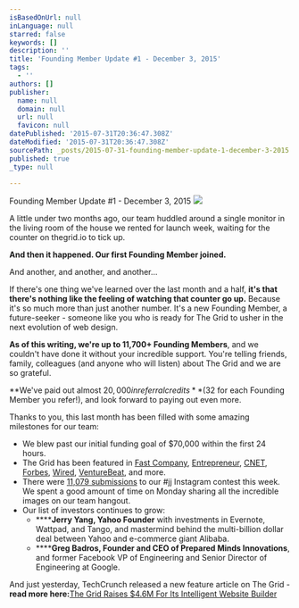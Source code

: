 ```yaml
---
isBasedOnUrl: null
inLanguage: null
starred: false
keywords: []
description: ''
title: 'Founding Member Update #1 - December 3, 2015'
tags:
  - ''
authors: []
publisher:
  name: null
  domain: null
  url: null
  favicon: null
datePublished: '2015-07-31T20:36:47.308Z'
dateModified: '2015-07-31T20:36:47.308Z'
sourcePath: _posts/2015-07-31-founding-member-update-1-december-3-2015.md
published: true
_type: null

---
```

Founding Member Update \#1 - December 3, 2015
![](https://the-grid-user-content.s3-us-west-2.amazonaws.com/b0fccfab-d003-4d2e-bdca-de18553632b2.jpg)

A little under two months ago, our team huddled around a single monitor in the living room of the house we rented for launch week, waiting for the counter on thegrid.io to tick up.

**And then it happened. Our first Founding Member joined.**

And another, and another, and another...

If there's one thing we've learned over the last month and a half, **it's that there's nothing like the feeling of watching that counter go up.** Because it's so much more than just another number. It's a new Founding Member, a future-seeker - someone like you who is ready for The Grid to usher in the next evolution of web design.

**As of this writing, we're up to 11,700+ Founding Members**, and we couldn't have done it without your incredible support. You're telling friends, family, colleagues (and anyone who will listen) about The Grid and we are so grateful.

**We've paid out almost $20,000 in referral credits **($32 for each Founding Member you refer!), and look forward to paying out even more.

Thanks to you, this last month has been filled with some amazing milestones for our team:

* We blew past our initial funding goal of $70,000 within the first 24 hours.
* The Grid has been featured in [Fast Company][0], [Entrepreneur][1], [CNET][2], [Forbes][3], [Wired][4], [VentureBeat][5], and more.
* There were [11,079 submissions][6] to our \#jj Instagram contest this week. We spent a good amount of time on Monday sharing all the incredible images on our team hangout.  
* Our list of investors continues to grow:
  * ******Jerry Yang, Yahoo Founder** with investments in Evernote, Wattpad, and Tango, and mastermind behind the multi-billion dollar deal between Yahoo and e-commerce giant Alibaba.
  * ******Greg Badros, Founder and CEO of Prepared Minds Innovations**, and former Facebook VP of Engineering and Senior Director of Engineering at Google.

And just yesterday, TechCrunch released a new feature article on The Grid - **read more here:**[The Grid Raises $4.6M For Its Intelligent Website Builder][7]

[0]: http://www.fastcolabs.com/3037187/the-grid-is-building-the-website-of-the-future-it-designs-itself
[1]: http://www.entrepreneur.com/article/238255
[2]: http://www.cnet.com/news/the-grid-hopes-polished-publishing-will-rekindle-website-creation/
[3]: http://www.forbes.com/sites/anthonykosner/2014/10/15/the-grid-website-platform-automatically-adapts-design-to-make-your-content-shine/
[4]: http://www.wired.com/2014/10/publishing-tool-builds-websites-powered-ai/
[5]: http://venturebeat.com/2014/10/08/thegrid-funding/
[6]: http://iconosquare.com/viewer.php#/tag/jj_thegrid_leadinglines/
[7]: http://techcrunch.com/2014/12/02/the-grid-raises-4-6m-for-its-intelligent-website-builder/
